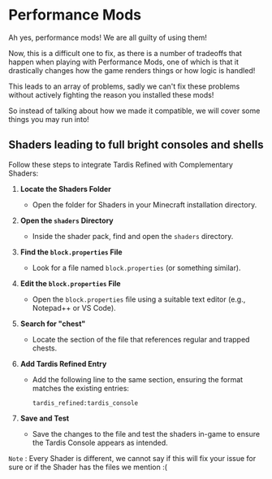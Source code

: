 # Performance Mods

Ah yes, performance mods! We are all guilty of using them!

Now, this is a difficult one to fix, as there is a number of tradeoffs that happen when playing with Performance Mods, one of which is that it drastically changes how the game renders things or how logic is handled!

This leads to an array of problems, sadly we can't fix these problems without actively fighting the reason you installed these mods! 

So instead of talking about how we made it compatible, we will cover some things you may run into!


## Shaders leading to full bright consoles and shells

Follow these steps to integrate Tardis Refined with Complementary Shaders:

1. **Locate the Shaders Folder**
    - Open the folder for Shaders in your Minecraft installation directory.

2. **Open the `shaders` Directory**
    - Inside the shader pack, find and open the `shaders` directory.

3. **Find the `block.properties` File**
    - Look for a file named `block.properties` (or something similar).

4. **Edit the `block.properties` File**
    - Open the `block.properties` file using a suitable text editor (e.g., Notepad++ or VS Code).

5. **Search for "chest"**
    - Locate the section of the file that references regular and trapped chests.

6. **Add Tardis Refined Entry**
    - Add the following line to the same section, ensuring the format matches the existing entries:
      ```
      tardis_refined:tardis_console
      ```

7. **Save and Test**
    - Save the changes to the file and test the shaders in-game to ensure the Tardis Console appears as intended.


``Note``
: Every Shader is different, we cannot say if this will fix your issue for sure or if the Shader has the files we mention :(
